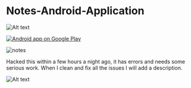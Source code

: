 # Notes-Android-Application

![Alt text](https://lh3.googleusercontent.com/gOKK3_vjJG-TYM1xgc5nLV6J26wXTSQp_IOXp1AXBjz75t420Ubd0tnfyjSdZiMW5T0z=w300-rw "Preview Home")

<a href="https://play.google.com/store/apps/details?id=com.eugene.androidnotes">
  <img alt="Android app on Google Play"
       src="https://developer.android.com/images/brand/en_app_rgb_wo_60.png" />
</a>

![notes](https://cloud.githubusercontent.com/assets/7454787/8097668/4efe98f2-0fb3-11e5-9f97-0f42d763e206.gif)


Hacked this within a few hours a night ago, it has errors and needs some serious work.  When I clean and fix all the issues I will add a description. 

![Alt text](https://lh3.googleusercontent.com/UOa7J2heOt9kLchOm54bRTzJWj5APz9RekCApPg_nsRntTmfO7yZ3qYMFyXG_s8vvYw=h900-rw "Preview Home")
